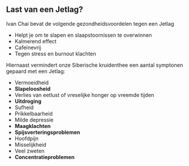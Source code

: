## Last van een Jetlag?

Ivan Chai bevat de volgende gezondheidsvoordelen tegen een Jetlag
* Helpt je om te slapen en slaapstoornissen te overwinnen
* Kalmerend effect
* Cafeïnevrij
* Tegen stress en burnout klachten

Hiernaast vermindert onze Siberische kruidenthee een aantal symptonen gepaard met een Jetlag:
* Vermoeidheid
* **Slapeloosheid**
* Verlies van eetlust of vreselijke honger op vreemde tijden
* **Uitdroging**
* Sufheid
* Prikkelbaarheid
* Milde depressie
* **Maagklachten**
* **Spijsverteringsproblemen**
* Hoofdpijn
* Misselijkheid
* Veel zweten
* **Concentratieproblemen**
